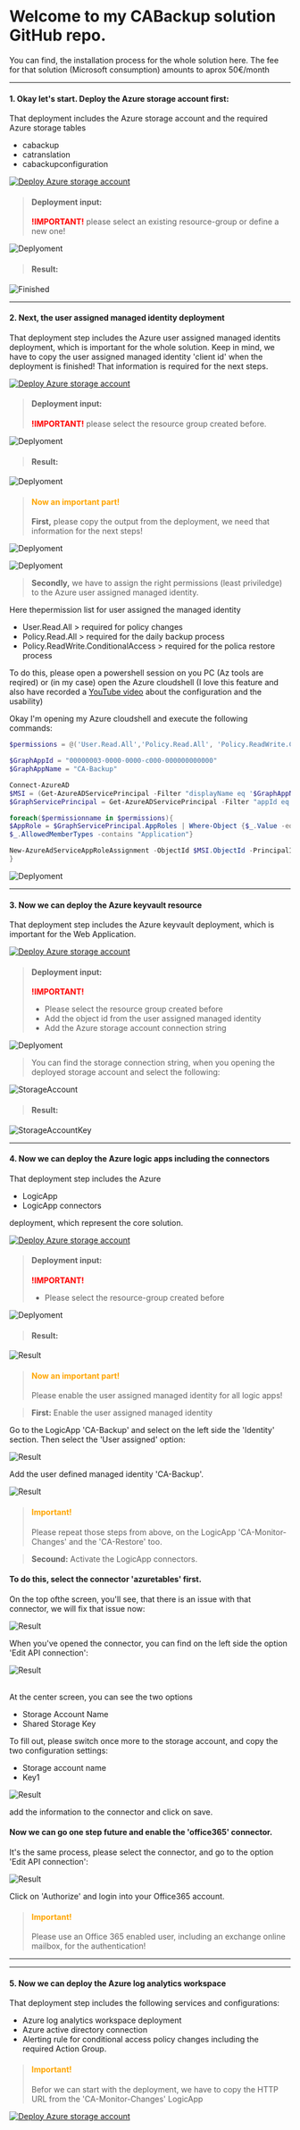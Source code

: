 # Welcome to my CABackup solution GitHub repo.
You can find, the installation process for the whole solution here.
The fee for that solution (Microsoft consumption) amounts to aprox 50€/month

<hr/>

#### 1. Okay let's start. Deploy the Azure storage account first:

That deployment includes the Azure storage account and the required Azure storage tables

* cabackup
* catranslation
* cabackupconfiguration

[![Deploy Azure storage account](https://aka.ms/deploytoazurebutton)](https://portal.azure.com/#create/Microsoft.Template/uri/https%3A%2F%2Fraw.githubusercontent.com%2FLagler-Gruener%2FSol-CABackupDeploy%2Fmain%2FStorageAccount%2Fdeploystorageaccount.json)

> #### Deployment input:
> <b style='color:red'>!IMPORTANT!</b> please select an existing resource-group or define a new one!

![Deplyoment](./StorageAccount/images/storagedeployment.png)

> #### Result:

![Finished](./StorageAccount/images/finisheddeployment.png)

<hr/>

#### 2. Next, the user assigned managed identity deployment

That deployment step includes the Azure user assigned managed identits deployment, which is important for the whole solution.
Keep in mind, we have to copy the user assigned managed identity 'client id' when the deployment is finished! That information is required for the next steps.

[![Deploy Azure storage account](https://aka.ms/deploytoazurebutton)](https://portal.azure.com/#create/Microsoft.Template/uri/https%3A%2F%2Fraw.githubusercontent.com%2FLagler-Gruener%2FSol-CABackupDeploy%2Fmain%2FAzureMI%2Fdeploymanagedidentity.json)

> #### Deployment input:
> <b style='color:red'>!IMPORTANT!</b> please select the resource group created before.

![Deplyoment](./AzureMI/images/deploymanagedidentity.png)

> #### Result:

![Deplyoment](./AzureMI/images/finisheddeployment.png)

> #### <b style='color:orange'>Now an important part!</b>
> <b>First,</b> please copy the output from the deployment, we need that information for the next steps!

![Deplyoment](./AzureMI/images/getmiidstep1.png)


![Deplyoment](./AzureMI/images/getmiidstep2.png)

> <b>Secondly,</b> we have to assign the right permissions (least priviledge) to the Azure user assigned managed identity.

Here thepermission list for user assigned the managed identity

* User.Read.All > required for policy changes
* Policy.Read.All > required for the daily backup process
* Policy.ReadWrite.ConditionalAccess > required for the polica restore process

To do this, please open a powershell session on you PC (Az tools are reqired) or (in my case) 
open the Azure cloudshell (I love this feature and also have recorded a <a href="https://www.youtube.com/watch?v=WrMJ0wPnEuw" target="_blank">YouTube video</a> about the configuration and the usability)

Okay I'm opening my Azure cloudshell and execute the following commands:

```powershell
$permissions = @('User.Read.All','Policy.Read.All', 'Policy.ReadWrite.ConditionalAccess')

$GraphAppId = "00000003-0000-0000-c000-000000000000"
$GraphAppName = "CA-Backup"

Connect-AzureAD
$MSI = (Get-AzureADServicePrincipal -Filter "displayName eq '$GraphAppName'")
$GraphServicePrincipal = Get-AzureADServicePrincipal -Filter "appId eq '$GraphAppId'"

foreach($permissionname in $permissions){
$AppRole = $GraphServicePrincipal.AppRoles | Where-Object {$_.Value -eq $permissionname -and 
$_.AllowedMemberTypes -contains "Application"}

New-AzureAdServiceAppRoleAssignment -ObjectId $MSI.ObjectId -PrincipalId $MSI.ObjectId -ResourceId $GraphServicePrincipal.ObjectId -Id $AppRole.Id
}

```

![Deplyoment](./AzureMI/images/assignpermissions.png)

<hr/>

#### 3. Now we can deploy the Azure keyvault resource

That deployment step includes the Azure keyvault deployment, which is important for the Web Application.

[![Deploy Azure storage account](https://aka.ms/deploytoazurebutton)](https://portal.azure.com/#create/Microsoft.Template/uri/https%3A%2F%2Fraw.githubusercontent.com%2FLagler-Gruener%2FSol-CABackupDeploy%2Fmain%2FKeyVault%2Fdeploykeyvault.json)

> #### Deployment input:
> <b style='color:red'>!IMPORTANT!</b> <br/> 
> * Please select the resource group created before
> * Add the object id from the user assigned managed identity
> * Add the Azure storage account connection string

![Deplyoment](./KeyVault/images/keyvaultdeployment.png)

> You can find the storage connection string, when you opening the deployed storage account and select the following:

![StorageAccount](./KeyVault/images/selectstroageaccountconstring.png)

> #### Result:

![StorageAccountKey](./KeyVault/images/finisheddeployment.png)

<hr/>

#### 4. Now we can deploy the Azure logic apps including the connectors

That deployment step includes the Azure 

* LogicApp 
* LogicApp connectors 

deployment, which represent the core solution.

[![Deploy Azure storage account](https://aka.ms/deploytoazurebutton)](https://portal.azure.com/#create/Microsoft.Template/uri/https%3A%2F%2Fraw.githubusercontent.com%2FLagler-Gruener%2FSol-CABackupDeploy%2Fmain%2FLogicApp%2Fdeploylogicapps.json)

> #### Deployment input:
> <b style='color:red'>!IMPORTANT!</b> <br/> 
> * Please select the resource-group created before

![Deplyoment](./LogicApp/images/logicappdeployment.png)

> #### Result:

![Result](./LogicApp/images/finisheddeployment.png)

> #### <b style='color:orange'>Now an important part!</b>
> Please enable the user assigned managed identity for all logic apps!

> <b>First:</b> Enable the user assigned managed identity

Go to the LogicApp 'CA-Backup' and select on the left side the 'Identity' section. Then select the 'User assigned' option:

![Result](./LogicApp/images/enablemistep1.png)

Add the user defined managed identity 'CA-Backup'.

![Result](./LogicApp/images/enablemistep2.png)

> #### <b style='color:orange'>Important!</b>
> Please repeat those steps from above, on the LogicApp 'CA-Monitor-Changes' and the 'CA-Restore' too.

> <b>Secound:</b> Activate the LogicApp connectors. 

#### To do this, select the connector <b>'azuretables'</b> first. 
On the top ofthe screen, you'll see, that there is an issue with that connector, we will fix that issue now:

![Result](./LogicApp/images/azuretablesconnectorissue.png)
<br/>

When you've opened the connector, you can find on the left side the option 'Edit API connection':

![Result](./LogicApp/images/activateazuretablesconnector.png)

<br/>
At the center screen, you can see the two options 

* Storage Account Name
* Shared Storage Key

To fill out, please switch once more to the storage account, and copy the two configuration settings:

* Storage account name
* Key1

![Result](./LogicApp/images/activateazuretablesconnectorstep2.png)

add the information to the connector and click on save.

#### Now we can go one step future and enable the <b>'office365'</b> connector.
It's the same process, please select the connector, and go to the option 'Edit API connection':

![Result](./LogicApp/images/activateoffice365connector.png)

Click on 'Authorize' and login into your Office365 account.
> #### <b style='color:orange'>Important!</b>
> Please use an Office 365 enabled user, including an exchange online mailbox, for the authentication!

<hr/>



<hr/>

#### 5. Now we can deploy the Azure log analytics workspace 

That deployment step includes the following services and configurations:

* Azure log analytics workspace deployment
* Azure active directory connection
* Alerting rule for conditional access policy changes including the required Action Group.

> #### <b style='color:orange'>Important!</b>
> Befor we can start with the deployment, we have to copy the HTTP URL from the 'CA-Monitor-Changes' LogicApp



[![Deploy Azure storage account](https://aka.ms/deploytoazurebutton)](https://portal.azure.com/#create/Microsoft.Template/uri/https%3A%2F%2Fraw.githubusercontent.com%2FLagler-Gruener%2FSol-CABackupDeploy%2Fmain%2FLogAnalytics%2Fdeployloganalytics.json)

